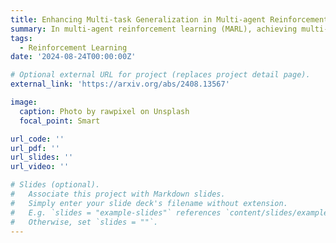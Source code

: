 ```yaml
---
title: Enhancing Multi-task Generalization in Multi-agent Reinforcement Learning
summary: In multi-agent reinforcement learning (MARL), achieving multi-task generalization to diverse agents and objectives presents significant challenges. Existing online MARL algorithms primarily focus on single-task performance, but their lack of multi-task generalization capabilities typically results in substantial computational waste and limited real-life applicability. Meanwhile, existing offline multi-task MARL approaches are heavily dependent on data quality, often resulting in poor performance on unseen tasks. Therefore, we want to develop effective Multi-task MARL methods that can achieve generalization across different tasks with little training costs. One related paper is [HyGen](https://arxiv.org/abs/2408.13567).
tags:
  - Reinforcement Learning
date: '2024-08-24T00:00:00Z'

# Optional external URL for project (replaces project detail page).
external_link: 'https://arxiv.org/abs/2408.13567'

image:
  caption: Photo by rawpixel on Unsplash
  focal_point: Smart

url_code: ''
url_pdf: ''
url_slides: ''
url_video: ''

# Slides (optional).
#   Associate this project with Markdown slides.
#   Simply enter your slide deck's filename without extension.
#   E.g. `slides = "example-slides"` references `content/slides/example-slides.md`.
#   Otherwise, set `slides = ""`.
---
```

